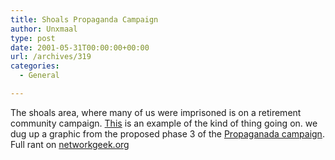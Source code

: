 ```yaml
---
title: Shoals Propaganda Campaign
author: Unxmaal
type: post
date: 2001-05-31T00:00:00+00:00
url: /archives/319
categories:
  - General

---
```

The shoals area, where many of us were imprisoned is on a retirement community campaign. [This][1] is an example of the kind of thing going on. we dug up a graphic from the proposed phase 3 of the [Propaganada campaign][2]. Full rant on [networkgeek.org][3]

 [1]: http://www.shoalsunited.com/retire.html
 [2]: http://networkgeek.org/images/tower.jpg
 [3]: http://unxmaal.com/cgi-bin/clickcount.cgi?action=jump&URL=http://networkgeek.org